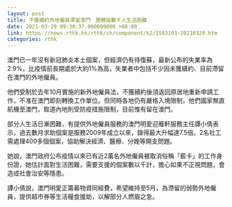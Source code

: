 ```yaml
---
layout: post
title: 不獲續約外地僱員滯留澳門　團體指數千人生活困難
date: 2021-03-29 09:30:37.000000000 +08:00
link: https://news.rthk.hk/rthk/ch/component/k2/1583103-20210329.htm
categories: rthk
---
```


澳門已一年沒有新冠肺炎本土個案，但經濟仍有待復蘇，最新公布的失業率為2.9%，比疫情前長期處於大約1%為高，失業者中包括不少因未獲續約、目前滯留在澳門的外地僱員。

他們受制於去年10月實施的新外地僱員法，不獲續約後須返回原居地重新申請工作，不准在澳門即刻轉換工作單位。但同時各地仍有嚴格入境限制，他們國家無直航機至澳門，取道內地則受防疫措施限制，目前惟有留在澳門。

部分人生活日漸困難，有提供外地僱員服務的澳門明愛迎雁軒服務主任譚小倩表示，過去數月求助個案是服務2009年成立以來，錄得最大升幅達7.5倍。2名社工需處理400多個個案，協助解決經濟、醫療、分娩等開支問題。

她說，澳門政府公布疫情以來已有近2萬名外地僱員被取消俗稱「藍卡」的工作身份證，她估計面對生活困難，需要支援的個案數以千計，擔心如果不正視問題，會造成社會治安等隱患。

譚小倩說，澳門明愛正籌募物資同經費，希望維持至5月，為滯留的弱勢外地僱員，提供超市券等生活糧食援助，以解部分人燃眉之急。
